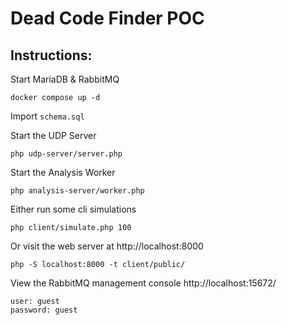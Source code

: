 # Dead Code Finder POC

## Instructions:

Start MariaDB & RabbitMQ
```
docker compose up -d
```

Import `schema.sql`

Start the UDP Server

```
php udp-server/server.php
```

Start the Analysis Worker
```
php analysis-server/worker.php
```

Either run some cli simulations
```
php client/simulate.php 100
```

Or visit the web server at http://localhost:8000
```
php -S localhost:8000 -t client/public/
```

View the RabbitMQ management console http://localhost:15672/
```
user: guest
password: guest
```